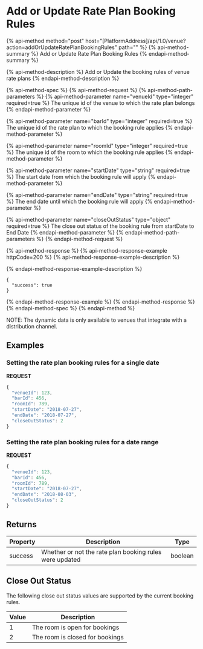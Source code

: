 # Add or Update Rate Plan Booking Rules

{% api-method method="post" host="\[PlatformAddress\]/api/1.0/venue?action=addOrUpdateRatePlanBookingRules" path="" %}
{% api-method-summary %}
Add or Update Rate Plan Booking Rules 
{% endapi-method-summary %}

{% api-method-description %}
Add or Update the booking rules of venue rate plans
{% endapi-method-description %}

{% api-method-spec %}
{% api-method-request %}
{% api-method-path-parameters %}
{% api-method-parameter name="venueId" type="integer" required=true %}
The unique id of the venue to which the rate plan belongs
{% endapi-method-parameter %}

{% api-method-parameter name="barId" type="integer" required=true %}
The unique id of the rate plan to which the booking rule applies
{% endapi-method-parameter %}

{% api-method-parameter name="roomId" type="integer" required=true %}
The unique id of the room to which the booking rule applies
{% endapi-method-parameter %}

{% api-method-parameter name="startDate" type="string" required=true %}
The start date from which the booking rule will apply
{% endapi-method-parameter %}

{% api-method-parameter name="endDate" type="string" required=true %}
The end date until which the booking rule will apply
{% endapi-method-parameter %}

{% api-method-parameter name="closeOutStatus" type="object" required=true %}
The close out status of the booking rule from startDate to End Date
{% endapi-method-parameter %}
{% endapi-method-path-parameters %}
{% endapi-method-request %}

{% api-method-response %}
{% api-method-response-example httpCode=200 %}
{% api-method-response-example-description %}

{% endapi-method-response-example-description %}

```
{
  "success": true
}
```
{% endapi-method-response-example %}
{% endapi-method-response %}
{% endapi-method-spec %}
{% endapi-method %}

NOTE: The dynamic data is only available to venues that integrate with a distribution channel.

## Examples

### Setting the rate plan booking rules for a single date

**REQUEST**

```javascript
{
  "venueId": 123,
  "barId": 456,
  "roomId": 789,
  "startDate": "2018-07-27",
  "endDate": "2018-07-27",
  "closeOutStatus": 2  
}
```

### Setting the rate plan booking rules for a date range

**REQUEST**

```javascript
{
  "venueId": 123,
  "barId": 456,
  "roomId": 789,
  "startDate": "2018-07-27",
  "endDate": "2018-08-03",
  "closeOutStatus": 2  
}
```

## Returns

| Property | Description | Type |
| --- | --- | --- |
| success | Whether or not the rate plan booking rules were updated | boolean |

## Close Out Status

The following close out status values are supported by the current booking rules.

| Value | Description |
| --- | --- |
| 1 | The room is open for bookings |
| 2 | The room is closed for bookings |

